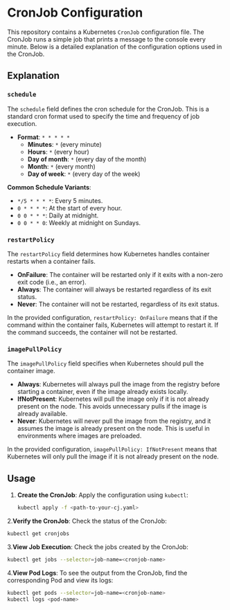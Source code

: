 # CronJob Configuration

This repository contains a Kubernetes `CronJob` configuration file. The CronJob runs a simple job that prints a message to the console every minute. Below is a detailed explanation of the configuration options used in the CronJob.

## Explanation

### `schedule`

The `schedule` field defines the cron schedule for the CronJob. This is a standard cron format used to specify the time and frequency of job execution.

- **Format**: `* * * * *`
  - **Minutes**: `*` (every minute)
  - **Hours**: `*` (every hour)
  - **Day of month**: `*` (every day of the month)
  - **Month**: `*` (every month)
  - **Day of week**: `*` (every day of the week)

**Common Schedule Variants**:
- `*/5 * * * *`: Every 5 minutes.
- `0 * * * *`: At the start of every hour.
- `0 0 * * *`: Daily at midnight.
- `0 0 * * 0`: Weekly at midnight on Sundays.

### `restartPolicy`

The `restartPolicy` field determines how Kubernetes handles container restarts when a container fails.

- **OnFailure**: The container will be restarted only if it exits with a non-zero exit code (i.e., an error).
- **Always**: The container will always be restarted regardless of its exit status.
- **Never**: The container will not be restarted, regardless of its exit status.

In the provided configuration, `restartPolicy: OnFailure` means that if the command within the container fails, Kubernetes will attempt to restart it. If the command succeeds, the container will not be restarted.

### `imagePullPolicy`

The `imagePullPolicy` field specifies when Kubernetes should pull the container image.

- **Always**: Kubernetes will always pull the image from the registry before starting a container, even if the image already exists locally.
- **IfNotPresent**: Kubernetes will pull the image only if it is not already present on the node. This avoids unnecessary pulls if the image is already available.
- **Never**: Kubernetes will never pull the image from the registry, and it assumes the image is already present on the node. This is useful in environments where images are preloaded.

In the provided configuration, `imagePullPolicy: IfNotPresent` means that Kubernetes will only pull the image if it is not already present on the node.

## Usage

1. **Create the CronJob**:
   Apply the configuration using `kubectl`:
   ```sh
   kubectl apply -f <path-to-your-cj.yaml>
2.**Verify the CronJob**:
Check the status of the CronJob:
```sh
kubectl get cronjobs
```
3.**View Job Execution**:
Check the jobs created by the CronJob:
```sh
kubectl get jobs --selector=job-name=<cronjob-name>
```
4.**View Pod Logs**:
To see the output from the CronJob, find the corresponding Pod and view its logs:
```sh
kubectl get pods --selector=job-name=<cronjob-name>
kubectl logs <pod-name>
```
